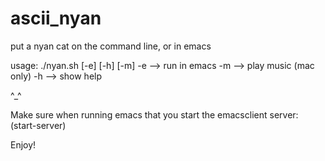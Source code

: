 ascii_nyan
==========

put a nyan cat on the command line, or in emacs

usage:
./nyan.sh [-e] [-h] [-m]
-e --> run in emacs
-m --> play music (mac only)
-h --> show help

^_^

Make sure when running emacs that you start the emacsclient server:
(start-server)

Enjoy!